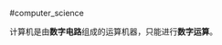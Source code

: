 #computer_science 

计算机是由**数字电路**组成的运算机器，只能进行**数字运算**。 <!--SR:!2023-03-16,8,250!2023-03-25,13,250-->
